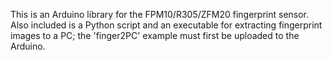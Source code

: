 This is an Arduino library for the FPM10/R305/ZFM20 fingerprint sensor.
Also included is a Python script and an executable for extracting fingerprint images to a PC; the 'finger2PC' example must first be uploaded to the Arduino.
